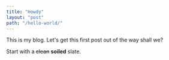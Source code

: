 ```yaml
---
title: "Howdy"
layout: "post"
path: "/hello-world/"
---
```

This is my blog. Let's get this first post out of the way shall we?

Start with a ~~clean~~ **soiled** slate.
